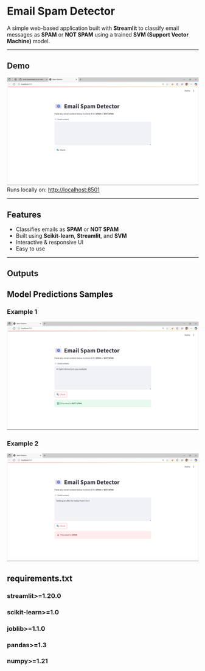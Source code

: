 #  Email Spam Detector

A simple web-based application built with **Streamlit** to classify email messages as **SPAM** or **NOT SPAM** using a trained **SVM (Support Vector Machine)** model.

---

##  Demo

![App Screenshot](https://github.com/salehahemd10/Email_Spam/raw/main/Model_Predicted/Screenshot%20(406).png)
 Runs locally on: [http://localhost:8501](http://localhost:8501)

---

##  Features

- Classifies emails as **SPAM** or **NOT SPAM**
- Built using **Scikit-learn**, **Streamlit**, and **SVM**
- Interactive & responsive UI
- Easy to use

---

##  Outputs 
## Model Predictions Samples

### Example 1
![Prediction 1](https://github.com/salehahemd10/Email_Spam/raw/main/Model_Predicted/Screenshot%20(403).png)

### Example 2
![Prediction 2](https://github.com/salehahemd10/Email_Spam/raw/main/Model_Predicted/Screenshot%20(404).png)

## requirements.txt 
### streamlit>=1.20.0
### scikit-learn>=1.0
### joblib>=1.1.0
### pandas>=1.3
### numpy>=1.21


